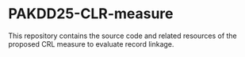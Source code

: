# PAKDD25-CLR-measure
This repository contains the source code and related resources of the proposed CRL measure to evaluate record linkage.
